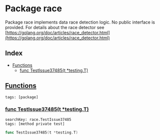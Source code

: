 # Package race

Package race implements data race detection logic. No public interface is provided. For details about the race detector see [https://golang.org/doc/articles/race_detector.html](https://golang.org/doc/articles/race_detector.html) 

## Index

* [Functions](#func)
    * [func TestIssue37485(t *testing.T)](#TestIssue37485)


## <a id="func" href="#func">Functions</a>

```
tags: [package]
```

### <a id="TestIssue37485" href="#TestIssue37485">func TestIssue37485(t *testing.T)</a>

```
searchKey: race.TestIssue37485
tags: [method private test]
```

```Go
func TestIssue37485(t *testing.T)
```


